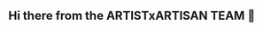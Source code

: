 ## Hi there from the ARTISTxARTISAN TEAM 👋

<!--
**ARTISTxARTISAN/ARTISTXARTISAN** is a ✨ _special_ ✨ repository because its `README.md` (this file) appears on GitHub.

Here are some ideas to get you started:

- 🔭 We currently working on ARTISTxARTISAN Chrome Extension

- 🌱 We looking forward to implementing this into [i]nternational [t]erritory 

- 👯 We are currently collaborating with Generative Neural Networks

- 🤔 We are looking for help from GNNs | RNNs | LNNs

- 💬 Ask us about HOW TO PIMP (Productively, Improve, Modes, Proficiency) thru GNNs | RNNs | LNNs

- 📫 How to reach us: Pull A Request or through Devpost as ARTISTxARTISAN

- 😄 Pronouns: JORDY|it|xx
               it for GNNs
               TEAM | it STAGE
               
- ⚡ Fun fact: JORDY | It's hard for me to cry. I usually laugh things off as a way to cope with stress. Sometimes ppl may thing that I am making fun of them or lying. Which can make me laugh more too. 😅 GNNs are funny sometimes too.
-->
